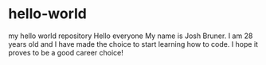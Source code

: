 # hello-world
my hello world repository
Hello everyone
My name is Josh Bruner. I am 28 years old and I have made the choice to start learning how to code. I hope it proves to be a good career choice!
